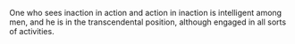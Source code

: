 One who sees inaction in action and action in inaction is intelligent among men, and he is in the transcendental position, although engaged in all sorts of activities.